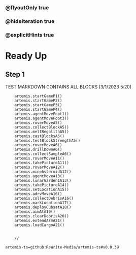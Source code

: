 ### @flyoutOnly true
### @hideIteration true
### @explicitHints true

# Ready Up

## Step 1
TEST MARKDOWN CONTAINS ALL BLOCKS (3/1/2023 5:20)

```ghost
    artemis.startGameP1()
    artemis.startGameP2()
    artemis.startGameP3()
    artemis.startGameP4()    
    artemis.agentMoveFoot1()
    artemis.agentMoveFoot3()
    artemis.roverMoveA5()
    artemis.collectBlockA5()
    artemis.meltRegolithA5()
    artemis.castBlocksA5()
    artemis.testBlockStrengthA5()
    artemis.roverMoveA6()
    artemis.drillDownA6()
    artemis.collectSampleA6()
    artemis.roverMoveA11()
    artemis.takePictureA11()
    artemis.roverMoveA12()
    artemis.mineAsteroidA12()
    artemis.agentMoveA13()
    artemis.lunarGarden1A13()  
    artemis.takePictureA14()
    artemis.setLocationA15() 
    artemis.adrvMoveA16()
    artemis.collectDebrisA16() 
    artemis.markLocationA17()    
    artemis.deployCubsatA18()
    artemis.aimAtA19()
    artemis.clearDebrisA20()
    artemis.extendArmA21()
    artemis.loadCargoA21()
        
```
```template
    //
```

```package
artemis-ts=github:ReWrite-Media/artemis-ts#v0.0.39
```
